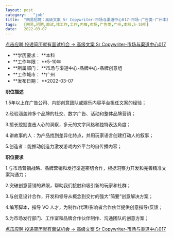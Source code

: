 ```yaml
---
layout:	post
category:	"job"
title:	"网易招聘：高级文案 Sr Copywriter-市场与渠道中心017-市场-广告类-广州本科5-10年"
tags:	[网易,招聘,面试,找工作,工作,内推,市场,广告类,广州,本科,5-10年]
date:	2022-03-07
---
```


[点击应聘 投递简历就有面试机会 ->  高级文案 Sr Copywriter-市场与渠道中心017](http://mobile.bole.netease.com/bole/boleDetail?id=38620&employeeId=346f03c3cda5f04c&key=all)



- **学历要求： **本科
- **工作年限： **5-10年
- **所属部门： **市场与渠道中心-品牌中心-品牌创意组
- **工作城市： **广州
- **发布日期： **2022-03-07



**职位描述**

1.5年以上在广告公司、内部创意团队或娱乐内容平台担任文案的经验；

2.经验涵盖跨多个品牌的社交、数字广告、活动和整体品牌营销；

3.擅长挖掘直击人心的洞察，多元的文字风格和独特表达角度；

4.讲故事的人：为产品找到差异化特点，并用玩家语言创建打动人的叙事；

5.创造者：能推动创造力激发游戏内外平台的自传播内容；



**职位要求**

1.与市场营销战略、品牌营销和发行渠道密切合作，根据洞察力开发和完善精准文案沟通力；

2.突破创意营销的界限，帮助我们接触和吸引新的玩家和社群；

3.与创意设计合作，开发和领导从概念到交付的强大“简要”创意解决方案；

4.编写脚本，指导 VO 人才，为制作/代理/影响者合作伙伴提供创意指导/反馈；

5.为市场发行部门、工作室和品牌合作伙伴制作、沟通团队的创意方案；



[点击应聘 投递简历就有面试机会 ->  高级文案 Sr Copywriter-市场与渠道中心017](http://mobile.bole.netease.com/bole/boleDetail?id=38620&employeeId=346f03c3cda5f04c&key=all)